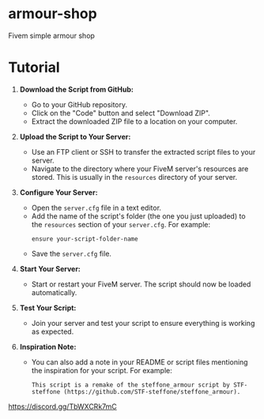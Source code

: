 # armour-shop
Fivem simple armour shop

# Tutorial 

1. **Download the Script from GitHub:**
   - Go to your GitHub repository.
   - Click on the "Code" button and select "Download ZIP".
   - Extract the downloaded ZIP file to a location on your computer.

2. **Upload the Script to Your Server:**
   - Use an FTP client or SSH to transfer the extracted script files to your server.
   - Navigate to the directory where your FiveM server's resources are stored. This is usually in the `resources` directory of your server.

3. **Configure Your Server:**
   - Open the `server.cfg` file in a text editor.
   - Add the name of the script's folder (the one you just uploaded) to the `resources` section of your `server.cfg`. For example:
     ```
     ensure your-script-folder-name
     ```
   - Save the `server.cfg` file.

4. **Start Your Server:**
   - Start or restart your FiveM server. The script should now be loaded automatically.

5. **Test Your Script:**
   - Join your server and test your script to ensure everything is working as expected.

6. **Inspiration Note:**
   - You can also add a note in your README or script files mentioning the inspiration for your script. For example:
     ```
     This script is a remake of the steffone_armour script by STF-steffone (https://github.com/STF-steffone/steffone_armour).
     ```

https://discord.gg/TbWXCRk7mC
